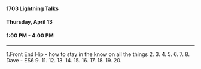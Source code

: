 #### 1703 Lightning Talks
#### Thursday, April 13
#### 1:00 PM - 4:00 PM

-----------------------------------------

1.Front End Hip - how to stay in the know on all the things
2.
3.
4.
5.
6.
7.
8. Dave - ES6
9.
11.
12.
13.
14.
15.
16.
17.
18.
19.
20.

